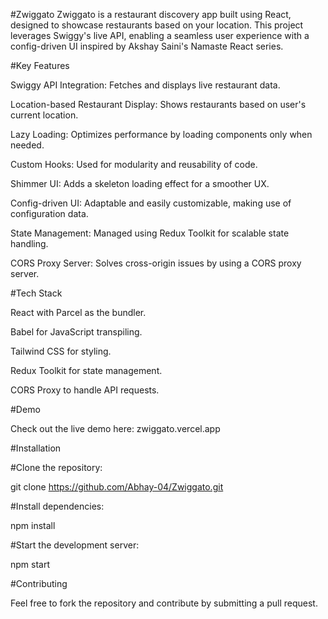 #Zwiggato
Zwiggato is a restaurant discovery app built using React, designed to showcase restaurants based on your location. This project leverages Swiggy's live API, enabling a seamless user experience with a config-driven UI inspired by Akshay Saini's Namaste React series.

#Key Features

Swiggy API Integration: Fetches and displays live restaurant data.

Location-based Restaurant Display: Shows restaurants based on user's current location.

Lazy Loading: Optimizes performance by loading components only when needed.

Custom Hooks: Used for modularity and reusability of code.

Shimmer UI: Adds a skeleton loading effect for a smoother UX.

Config-driven UI: Adaptable and easily customizable, making use of configuration data.

State Management: Managed using Redux Toolkit for scalable state handling.

CORS Proxy Server: Solves cross-origin issues by using a CORS proxy server.

#Tech Stack

React with Parcel as the bundler.

Babel for JavaScript transpiling.

Tailwind CSS for styling.

Redux Toolkit for state management.

CORS Proxy to handle API requests.

#Demo

Check out the live demo here: zwiggato.vercel.app

#Installation

#Clone the repository:

git clone https://github.com/Abhay-04/Zwiggato.git

#Install dependencies:

npm install

#Start the development server:

npm start

#Contributing

Feel free to fork the repository and contribute by submitting a pull request.
